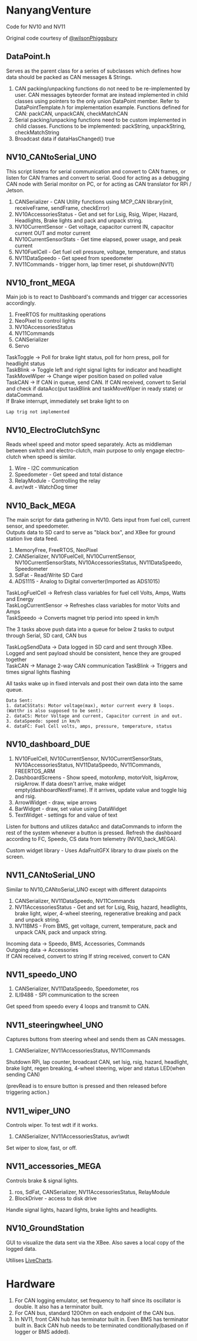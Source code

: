 # NanyangVenture

Code for NV10 and NV11

Original code courtesy of [@wilsonPhiggsbury](https://github.com/wilsonPhiggsbury)

## DataPoint.h

Serves as the parent class for a series of subclasses which defines how data should be packed as CAN messages & Strings.

1. CAN packing/unpacking functions do not need to be re-implemented by user. CAN messages byteorder format are instead implemented in child classes using pointers to the only union DataPoint member. Refer to DataPointTemplate.h for implementation example.
   Functions defined for CAN: packCAN, unpackCAN, checkMatchCAN
2. Serial packing/unpacking functions need to be custom implemented in child classes.
   Functions to be implemented: packString, unpackString, checkMatchString
3. Broadcast data if dataHasChanged() true

## NV10_CANtoSerial_UNO

This script listens for serial communication and convert to CAN frames, or listen for CAN frames and convert to serial.
Good for acting as a debugging CAN node with Serial monitor on PC, or for acting as CAN translator for RPi / Jetson.

1. CANSerializer - CAN Utility functions using MCP_CAN library(init, receiveFrame, sendFrame, checkError)
2. NV10AccessoriesStatus - Get and set for Lsig, Rsig, Wiper, Hazard, Headlights, Brake lights and pack and unpack string.
3. NV10CurrentSensor - Get voltage, capacitor current IN, capacitor current OUT and motor current
4. NV10CurrentSensorStats - Get time elapsed, power usage, and peak current
5. NV10FuelCell - Get fuel cell pressure, voltage, temperature, and status
6. NV11DataSpeedo - Get speed from speedometer
7. NV11Commands - trigger horn, lap timer reset, pi shutdown(NV11)

## NV10_front_MEGA

Main job is to react to Dashboard's commands and trigger car accessories accordingly.

1. FreeRTOS for multitasking operations
2. NeoPixel to control lights
3. NV10AccessoriesStatus
4. NV11Commands
5. CANSerializer
6. Servo

TaskToggle -> Poll for brake light status, poll for horn press, poll for headlight status  
TaskBlink -> Toggle left and right signal lights for indicator and headlight  
TaskMoveWiper -> Change wiper position based on polled value  
TaskCAN -> If CAN in queue, send CAN. If CAN received, convert to Serial and check if dataAcc(put taskBlink and taskMoveWiper in ready state) or dataCommand.  
If Brake interrupt, immediately set brake light to on

`Lap trig not implemented`

## NV10_ElectroClutchSync

Reads wheel speed and motor speed separately. Acts as middleman between switch and electro-clutch, main purpose to only engage electro-clutch when speed is similar.

1. Wire - I2C communication
2. Speedometer - Get speed and total distance
3. RelayModule - Controlling the relay
4. avr/wdt - WatchDog timer

## NV10_Back_MEGA

The main script for data gathering in NV10.
Gets input from fuel cell, current sensor, and speedometer.  
Outputs data to SD card to serve as "black box", and XBee for ground station live data feed.

1. MemoryFree, FreeRTOS, NeoPixel
2. CANSerializer, NV10FuelCell, NV10CurrentSensor, NV10CurrentSensorStats, NV10AccessoriesStatus, NV11DataSpeedo, Speedometer
3. SdFat - Read/Write SD Card
4. ADS1115 - Analog to Digital converter(Imported as ADS1015)

TaskLogFuelCell -> Refresh class variables for fuel cell Volts, Amps, Watts and Energy  
TaskLogCurrentSensor -> Refreshes class variables for motor Volts and Amps  
TaskSpeedo -> Converts magnet trip period into speed in km/h

The 3 tasks above push data into a queue for below 2 tasks to output through Serial, SD card, CAN bus

TaskLogSendData -> Data logged in SD card and sent through XBee. Logged and sent payload should be consistent, hence they are grouped together  
TaskCAN -> Manage 2-way CAN communication
TaskBlink -> Triggers and times signal lights flashing

All tasks wake up in fixed intervals and post their own data into the same queue.

```
Data Sent:
1. dataCSStats: Motor voltage(max), motor current every 8 loops.(Watthr is also supposed to be sent).
2. dataCS: Motor Voltage and current, Capacitor current in and out.
3. dataSpeedo: speed in km/h
4. dataFC: Fuel Cell volts, amps, pressure, temperature, status
```

## NV10_dashboard_DUE

1. NV10FuelCell, NV10CurrentSensor, NV10CurrentSensorStats, NV10AccessoriesStatus, NV11DataSpeedo, NV11Commands, FREERTOS_ARM
2. DashboardScreens - Show speed, motorAmp, motorVolt, lsigArrow, rsigArrow. If data doesn't arrive, make widget empty(dashboardNextFrame). If it arrives, update value and toggle lsig and rsig.
3. ArrowWidget - draw, wipe arrows
4. BarWidget - draw, set value using DataWidget
5. TextWidget - settings for and value of text

Listen for buttons and utilizes dataAcc and dataCommands to inform the rest of the system whenever a button is pressed. Refresh the dashboard according to FC, Speedo, CS data from telemetry (NV10_back_MEGA).

Custom widget library - Uses AdaFruitGFX library to draw pixels on the screen.

## NV11_CANtoSerial_UNO

Similar to NV10_CANtoSerial_UNO except with different datapoints

1. CANSerializer, NV11DataSpeedo, NV11Commands
2. NV11AccessoriesStatus - Get and set for Lsig, Rsig, hazard, headlights, brake light, wiper, 4-wheel steering, regenerative breaking and pack and unpack string.
3. NV11BMS - From BMS, get voltage, current, temperature, pack and unpack CAN, pack and unpack string.

Incoming data -> Speedo, BMS, Accessories, Commands  
Outgoing data -> Accessories  
If CAN received, convert to string
If string received, convert to CAN

## NV11_speedo_UNO

1. CANSerializer, NV11DataSpeedo, Speedometer, ros
2. ILI9488 - SPI communication to the screen

Get speed from speedo every 4 loops and transmit to CAN.

## NV11_steeringwheel_UNO

Captures buttons from steering wheel and sends them as CAN messages.

1. CANSerializer, NV11AccessoriesStatus, NV11Commands

Shutdown RPi, lap counter, broadcast CAN, set lsig, rsig, hazard, headlight, brake light, regen breaking, 4-wheel steering, wiper and status LED(when sending CAN)

(prevRead is to ensure button is pressed and then released before triggering action.)

## NV11_wiper_UNO

Controls wiper. To test wdt if it works.

1. CANSerializer, NV11AccessoriesStatus, avr\wdt

Set wiper to slow, fast, or off.

## NV11_accessories_MEGA

Controls brake & signal lights.

1. ros, SdFat, CANSerializer, NV11AccessoriesStatus, RelayModule
2. BlockDriver - access to disk drive

Handle signal lights, hazard lights, brake lights and headlights.

## NV10_GroundStation

GUI to visualize the data sent via the XBee. Also saves a local copy of the logged data.

Utilises [LiveCharts](https://github.com/Live-Charts/Live-Charts).

# Hardware

1. For CAN logging emulator, set frequency to half since its oscillator is double. It also has a terminator built.
2. For CAN bus, standard 120Ohm on each endpoint of the CAN bus.
3. In NV11, front CAN hub has terminator built in. Even BMS has terminator built in. Back CAN hub needs to be terminated conditionally(based on if logger or BMS added).
